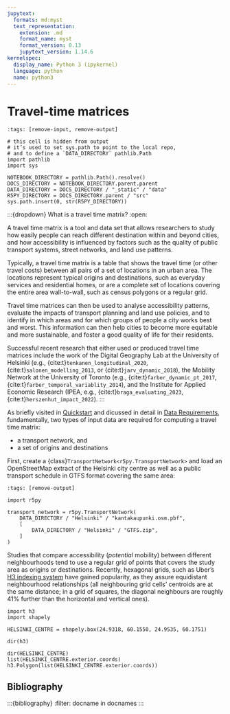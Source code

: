 ```yaml
---
jupytext:
  formats: md:myst
  text_representation:
    extension: .md
    format_name: myst
    format_version: 0.13
    jupytext_version: 1.14.6
kernelspec:
  display_name: Python 3 (ipykernel)
  language: python
  name: python3
---
```


# Travel-time matrices

```{code-cell} ipython3
:tags: [remove-input, remove-output]

# this cell is hidden from output
# it’s used to set sys.path to point to the local repo,
# and to define a `DATA_DIRECTORY` pathlib.Path
import pathlib
import sys

NOTEBOOK_DIRECTORY = pathlib.Path().resolve()
DOCS_DIRECTORY = NOTEBOOK_DIRECTORY.parent.parent
DATA_DIRECTORY = DOCS_DIRECTORY / "_static" / "data"
R5PY_DIRECTORY = DOCS_DIRECTORY.parent / "src"
sys.path.insert(0, str(R5PY_DIRECTORY))
```

:::{dropdown} What is a travel time matrix?
:open:

A travel time matrix is a tool and data set that allows researchers to study how
easily people can reach different destination within and beyond cities, and how
accessibility is influenced by factors such as the quality of public transport
systems, street networks, and land use patterns.

Typically, a travel time matrix is a table that shows the travel time (or other
travel costs) between all pairs of a set of locations in an urban area. The
locations represent typical origins and destinations, such as everyday services
and residential homes, or are a complete set of locations covering the entire
area wall-to-wall, such as census polygons or a regular grid.

Travel time matrices can then be used to analyse accessibility patterns,
evaluate the impacts of transport planning and land use policies, and to
identify in which areas and for which groups of people a city works best and
worst. This information can then help cities to become more equitable and more
sustainable, and foster a good quality of life for their residents.

Successful recent research that either used or produced travel time matrices
include the work of the Digital Geography Lab at the University of Helsinki
(e.g., {cite:t}`tenkanen_longitudinal_2020`, {cite:t}`salonen_modelling_2013`,
or {cite:t}`jarv_dynamic_2018`), the Mobility Network at the University of
Toronto (e.g., {cite:t}`farber_dynamic_pt_2017`,
{cite:t}`farber_temporal_variablity_2014`), and the Institute for Applied
Economic Research (IPEA, e.g., {cite:t}`braga_evaluating_2023`,
{cite:t}`herszenhut_impact_2022`).
:::


As briefly visited in [Quickstart](quickstart) and dicussed in detail in [Data
Requirements](data-requirements), fundamentally, two types of input data are
required for computing a travel time matrix:

- a transport network, and 
- a set of origins and destinations

First, create a {class}`TransportNetwork<r5py.TransportNetwork>` and load an
OpenStreetMap extract of the Helsinki city centre as well as a public transport
schedule in GTFS format covering the same area:

```{code-cell} ipython3
:tags: [remove-output]

import r5py

transport_network = r5py.TransportNetwork(
    DATA_DIRECTORY / "Helsinki" / "kantakaupunki.osm.pbf",
    [
        DATA_DIRECTORY / "Helsinki" / "GTFS.zip",
    ]
)
```

Studies that compare accessibility (*potential* mobility) between different
neighbourhoods tend to use a regular grid of points that covers the study area
as origins or destinations. Recently, hexagonal grids, such as Uber’s [H3
indexing system](https://h3geo.org/) have gained popularity, as they assure
equidistant neighbourhood relationships (all neighbouring grid cells’ centroids
are at the same distance; in a grid of squares, the diagonal neighbours are
roughly 41% further than the horizontal and vertical ones).

```{code-cell} ipython3
import h3
import shapely

HELSINKI_CENTRE = shapely.box(24.9318, 60.1550, 24.9535, 60.1751)
```

```{code-cell} ipython3
dir(h3)
```

```{code-cell} ipython3
dir(HELSINKI_CENTRE)
list(HELSINKI_CENTRE.exterior.coords)
h3.Polygon(list(HELSINKI_CENTRE.exterior.coords))
```

## Bibliography

:::{bibliography}
:filter: docname in docnames
:::
